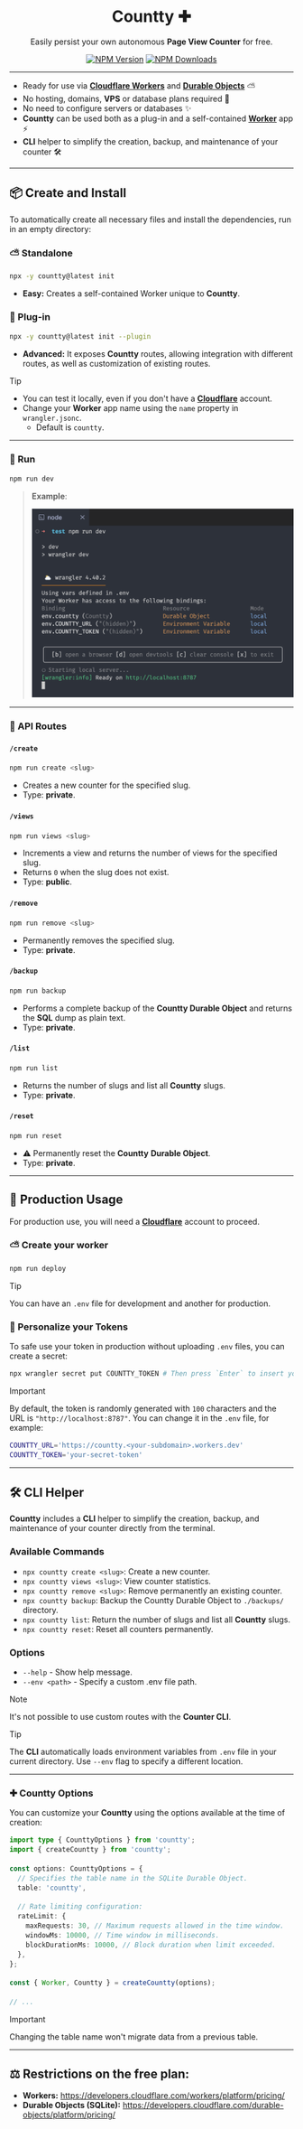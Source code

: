 <div align="center">
  <h1>Countty ✚</h1>
  <p>Easily persist your own autonomous <b>Page View Counter</b> for free.</p>

[![NPM Version](https://img.shields.io/npm/v/countty.svg?label=&color=70a1ff&logo=npm&logoColor=white)](https://www.npmjs.com/package/countty)
[![NPM Downloads](https://img.shields.io/npm/dm/countty.svg?label=&logo=npm&logoColor=white&color=45aaf2)](https://www.npmjs.com/package/countty)

</div>

---

- Ready for use via [**Cloudflare Workers**](https://developers.cloudflare.com/workers/) and [**Durable Objects**](https://developers.cloudflare.com/durable-objects/) ⛅️
- No hosting, domains, **VPS** or database plans required 💸
- No need to configure servers or databases ✨
- **Countty** can be used both as a plug-in and a self-contained [**Worker**](https://developers.cloudflare.com/workers/) app ⚡️
- **CLI** helper to simplify the creation, backup, and maintenance of your counter 🛠️

---

## 📦 Create and Install

To automatically create all necessary files and install the dependencies, run in an empty directory:

### ⛅️ Standalone

```sh
npx -y countty@latest init
```

- **Easy:** Creates a self-contained Worker unique to **Countty**.

### 🧩 Plug-in

```sh
npx -y countty@latest init --plugin
```

- **Advanced:** It exposes **Countty** routes, allowing integration with different routes, as well as customization of existing routes.

> [!TIP]
>
> - You can test it locally, even if you don't have a [**Cloudflare**](https://dash.cloudflare.com/) account.
> - Change your **Worker** app name using the `name` property in `wrangler.jsonc`.
>   - Default is `countty`.

---

### 🏁 Run

```sh
npm run dev
```

> **Example**:
>
> <img src="./.github/assets/sample.png" width="480" />

---

### 🔗 API Routes

#### `/create`

```sh
npm run create <slug>
```

- Creates a new counter for the specified slug.
- Type: **private**.

#### `/views`

```sh
npm run views <slug>
```

- Increments a view and returns the number of views for the specified slug.
- Returns `0` when the slug does not exist.
- Type: **public**.

#### `/remove`

```sh
npm run remove <slug>
```

- Permanently removes the specified slug.
- Type: **private**.

#### `/backup`

```sh
npm run backup
```

- Performs a complete backup of the **Countty Durable Object** and returns the **SQL** dump as plain text.
- Type: **private**.

#### `/list`

```sh
npm run list
```

- Returns the number of slugs and list all **Countty** slugs.
- Type: **private**.

#### `/reset`

```sh
npm run reset
```

- ⚠️ Permanently reset the **Countty** **Durable Object**.
- Type: **private**.

---

## 🔐 Production Usage

For production use, you will need a [**Cloudflare**](https://dash.cloudflare.com/) account to proceed.

### ⛅️ Create your worker

```sh
npm run deploy
```

> [!TIP]
>
> You can have an `.env` file for development and another for production.

### 🔑 Personalize your Tokens

To safe use your token in production without uploading `.env` files, you can create a secret:

```sh
npx wrangler secret put COUNTTY_TOKEN # Then press `Enter` to insert your token
```

> [!IMPORTANT]
>
> By default, the token is randomly generated with `100` characters and the URL is `"http://localhost:8787"`. You can change it in the `.env` file, for example:
>
> ```sh
> COUNTTY_URL='https://countty.<your-subdomain>.workers.dev'
> COUNTTY_TOKEN='your-secret-token'
> ```

---

## 🛠️ CLI Helper

**Countty** includes a **CLI** helper to simplify the creation, backup, and maintenance of your counter directly from the terminal.

### Available Commands

- `npx countty create <slug>`: Create a new counter.
- `npx countty views <slug>`: View counter statistics.
- `npx countty remove <slug>`: Remove permanently an existing counter.
- `npx countty backup`: Backup the Countty Durable Object to `./backups/` directory.
- `npx countty list`: Return the number of slugs and list all **Countty** slugs.
- `npx countty reset`: Reset all counters permanently.

### Options

- `--help` - Show help message.
- `--env <path>` - Specify a custom .env file path.

> [!NOTE]
>
> It's not possible to use custom routes with the **Counter CLI**.

> [!TIP]
>
> The **CLI** automatically loads environment variables from `.env` file in your current directory. Use `--env` flag to specify a different location.

---

### ✚ Countty Options

You can customize your **Countty** using the options available at the time of creation:

```ts
import type { CounttyOptions } from 'countty';
import { createCountty } from 'countty';

const options: CounttyOptions = {
  // Specifies the table name in the SQLite Durable Object.
  table: 'countty',

  // Rate limiting configuration:
  rateLimit: {
    maxRequests: 30, // Maximum requests allowed in the time window.
    windowMs: 10000, // Time window in milliseconds.
    blockDurationMs: 10000, // Block duration when limit exceeded.
  },
};

const { Worker, Countty } = createCountty(options);

// ...
```

> [!IMPORTANT]
>
> Changing the table name won't migrate data from a previous table.

---

## ⚖️ Restrictions on the free plan:

- **Workers:** https://developers.cloudflare.com/workers/platform/pricing/
- **Durable Objects (SQLite):** https://developers.cloudflare.com/durable-objects/platform/pricing/
